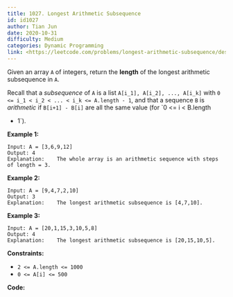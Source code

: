 ```yaml
---
title: 1027. Longest Arithmetic Subsequence
id: id1027
author: Tian Jun
date: 2020-10-31
difficulty: Medium
categories: Dynamic Programming
link: <https://leetcode.com/problems/longest-arithmetic-subsequence/description/>
---
```


Given an array `A` of integers, return the **length** of the longest
arithmetic subsequence in `A`.

Recall that a _subsequence_ of `A` is a list `A[i_1], A[i_2], ..., A[i_k]`
with `0 <= i_1 < i_2 < ... < i_k <= A.length - 1`, and that a sequence `B` is
_arithmetic_ if `B[i+1] - B[i]` are all the same value (for `0 <= i < B.length
- 1`).



**Example 1:**
            
	Input: A = [3,6,9,12]    
	Output: 4    
	Explanation:    The whole array is an arithmetic sequence with steps of length = 3.    

**Example 2:**
            
	Input: A = [9,4,7,2,10]    
	Output: 3    
	Explanation:    The longest arithmetic subsequence is [4,7,10].    

**Example 3:**
            
	Input: A = [20,1,15,3,10,5,8]    
	Output: 4    
	Explanation:    The longest arithmetic subsequence is [20,15,10,5].    



**Constraints:**

  * `2 <= A.length <= 1000`
  * `0 <= A[i] <= 500`


**Code:**
